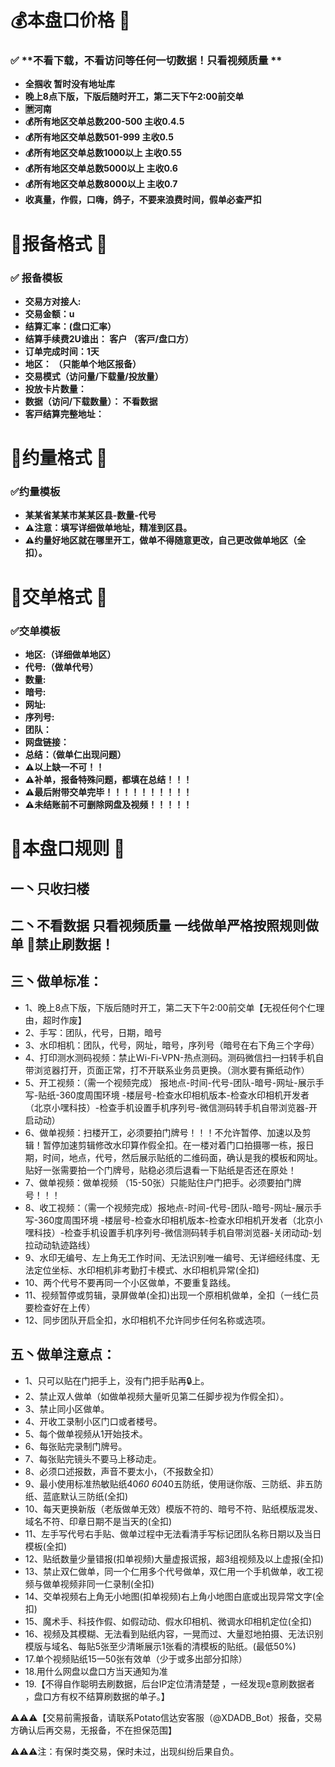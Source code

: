 # 💰本盘口价格 📖

### ✅ **不看下载，不看访问等任何一切数据！只看视频质量  **
- **全掴收 暂时没有地址库**
- **晚上8点下版，下版后随时开工，第二天下午2:00前交单**
- **🈲河南**
- **💰所有地区交单总数200-500 主收0.4.5**
- **💰所有地区交单总数501-999 主收0.5**
- **💰所有地区交单总数1000以上 主收0.55**
- **💰所有地区交单总数5000以上 主收0.6**
- **💰所有地区交单总数8000以上 主收0.7**
- **收真量，作假，口嗨，鸽子，不要来浪费时间，假单必查严扣**

# 📜报备格式 📖

### ✅ **报备模板**
- **交易方对接人:**
- **交易金额：u**
- **结算汇率：(盘口汇率）**
- **结算手续费2U谁出：  客户 （客戸/盘口方）**
- **订单完成时间：1天**
- **地区：     （只能单个地区报备）**
- **交易模式（访问量/下载量/投放量）**
- **投放卡片数量：**
- **数据（访问/下载数量）： 不看数据**
- **客戸结算完整地址：**

# 🤝约量格式 📖

###  **✅约量模板**
- **某某省某某市某某区县-数量-代号**
- **⚠️注意：填写详细做单地址，精准到区县。**
- **⚠️约量好地区就在哪里开工，做单不得随意更改，自己更改做单地区（全扣）。**

# 🤝交单格式 📖

###  **✅交单模板**
- **地区:（详细做单地区）**
- **代号:（做单代号）**
- **数量:**
- **暗号:**
- **网址:**
- **序列号:**
- **团队：**
- **网盘链接：**
- **总结：（做单仁出现问题）**
- **⚠️以上缺一不可！！**
- **⚠️补单，报备特殊问题，都填在总结！！！**
- **⚠️最后附带交单完毕！！！！！！！！！！**
- **⚠️未结账前不可删除网盘及视频！！！！！**

# 📜本盘口规则 📖

## 一丶只收扫楼

## 二丶不看数据 只看视频质量 一线做单严格按照规则做单 🚫禁止刷数据！

## 三丶做单标准：

- 1、晚上8点下版，下版后随时开工，第二天下午2:00前交单【无视任何个仁理由，超时作废】
- 2、手写：团队，代号，日期，暗号
- 3、水印相机：团队，代号，网址，暗号，序列号（暗号在右下角三个字母）
- 4、打印测水测码视频：禁止Wi-Fi-VPN-热点测码。测码微信扫一扫转手机自带浏览器打开，页面正常，打不开联系业务员更换。（测水要有撕纸动作）
- 5、开工视频：（需一个视频完成） 报地点-时间-代号-团队-暗号-网址-展示手写-贴纸-360度周围环境 -楼层号-检查水印相机版本-检查水印相机开发者（北京小嘿科技）-检查手机设置手机序列号-微信测码转手机自带浏览器-开启动动）
- 6、做单视频：扫楼开工，必须要拍门牌号！！！不允许暂停、加速以及剪辑！暂停加速剪辑修改水印算作假全扣。在一楼对着门口拍摄哪一栋，报日期，时间，地点，代号，然后展示贴纸的二维码面，确认是我的模板和网址。贴好一张需要拍一个门牌号，贴稳必须后退看一下贴纸是否还在原处！
- 7、做单视频：做单视频 （15-50张）只能贴住户门把手。必须要拍门牌号！！！
- 8、收工视频：（需一个视频完成）报地点-时间-代号-团队-暗号-网址-展示手写-360度周围环境 -楼层号-检查水印相机版本-检查水印相机开发者（北京小嘿科技）-检查手机设置手机序列号-微信测码转手机自带浏览器-关闭动动-划拉动动轨迹路线）
- 9、水印无编号、左上角无工作时间、无法识别唯一编号、无详细经纬度、无法定位坐标、水印相机非考勤打卡模式、水印相机异常(全扣)
- 10、两个代号不要再同一个小区做单，不要重复路线。
- 11、视频暂停或剪辑，录屏做单(全扣)出现一个原相机做单，全扣（一线仁员要检查好在上传）
- 12、同步团队开启全扣，水印相机不允许同步任何名称或选项。

## 五丶做单注意点：
- 1、只可以贴在门把手上，没有门把手贴再🔒上。
- 2、禁止双人做单（如做单视频大量听见第二任脚步视为作假全扣）。
- 3、禁止同小区做单。
- 4、开收工录制小区门口或者楼号。
- 5、每个做单视频从1开始技术。
- 6、每张贴完录制门牌号。
- 7、每张贴完镜头不要马上移动走。
- 8、必须口述报数，声音不要太小，（不报数全扣）
- 9、最小使用标准热敏贴纸40*60  60*40五防纸，使用谜你版、三防纸、非五防纸、蓝底默认三防纸(全扣)
- 10、每天更换新版（老版做单无效）模版不符的、暗号不符、贴纸模版混发、域名不符、印章日期不是当天的(全扣)
- 11、左手写代号右手贴、做单过程中无法看清手写标记团队名称日期以及当日模板(全扣)
- 12、贴纸数量少量错报(扣单视频)大量虚报谎报，超3组视频及以上虚报(全扣)
- 13、禁止双仁做单，同一个仁用多个代号做单，双仁用一个手机做单，收工视频与做单视频非同一仁录制(全扣)
- 14、交单视频右上角无小地图(扣单视频)右上角小地图白底或出现异常文字(全扣)
- 15、魔术手、科技作假、如假动动、假水印相机、微调水印相机定位(全扣)
- 16、视频及其模糊、无法看到贴纸内容，一晃而过、大量怼地拍摄、无法识别模版与域名、每贴5张至少清晰展示1张看的清模板的贴纸。(最低50%)
- 17.单个视频贴纸15一50张有效单（少于或多出部分扣除）
- 18.用什么网盘以盘口方当天通知为准
- 19.【不得自作聪明去刷数据，后台IP定位清清楚楚 ，一经发现e意刷数据者 ，盘口方有权不结算刷数据的单子。】


⚠️⚠️⚠️【交易前需报备，请联系Potato信达安客服（@XDADB_Bot）报备，交易方确认后再交易，无报备，不在担保范围】 

⚠️⚠️⚠️注：有保时类交易，保时未过，出现纠纷后果自负。
